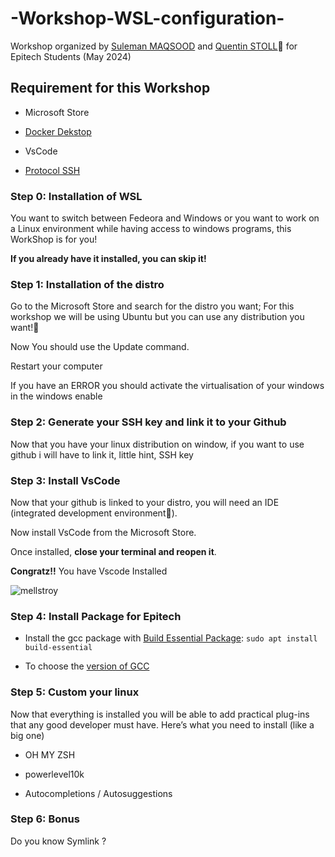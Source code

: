 # -Workshop-WSL-configuration-

Workshop organized by [Suleman MAQSOOD](https://github.com/Man0fCulture) and [Quentin STOLL](https://github.com/QuentinStoll)🗿 for Epitech Students (May 2024)

## Requirement for this Workshop

- Microsoft Store

- [Docker Dekstop](https://www.docker.com/products/docker-desktop/)

- VsCode

- [Protocol SSH](https://docs.github.com/en/authentication/connecting-to-github-with-ssh/using-ssh-agent-forwarding)

### Step 0: Installation of WSL

You want to switch between Fedeora and Windows or you want to work on a Linux environment while having access to windows programs, this WorkShop is for you!

**If you already have it installed, you can skip it!**

### Step 1: Installation of the distro

Go to the Microsoft Store and search for the distro you want; For this workshop we will be using Ubuntu but you can use any distribution you want!🗿

Now You should use the Update command.

Restart your computer

If you have an ERROR you should activate the virtualisation of your windows in the windows enable

### Step 2: Generate your SSH key and link it to your Github

Now that you have your linux distribution on window, if you want to use github i will have to link it, little hint, SSH key

### Step 3: Install VsCode

Now that your github is linked to your distro, you will need an IDE (integrated development environment🗿).

Now install VsCode from the Microsoft Store.

Once installed, **close your terminal and reopen it**.

**Congratz!!** You have Vscode Installed

![mellstroy](https://github.com/Man0fCulture/-Workshop-WSL-configuration-/assets/114578137/f04eb17b-790b-476d-a0a0-5414b80993a2)

### Step 4: Install Package for Epitech

- Install the gcc package with [Build Essential Package](https://itsfoss.com/build-essential-ubuntu/): `sudo apt install build-essential`

- To choose the [version of GCC](https://phoenixnap.com/kb/install-gcc-ubuntu) 

### Step 5: Custom your linux
Now that everything is installed you will be able to add practical plug-ins that any good developer must have. Here’s what you need to install (like a big one)

- OH MY ZSH

- powerlevel10k

- Autocompletions / Autosuggestions

### Step 6: Bonus

Do you know Symlink ?
